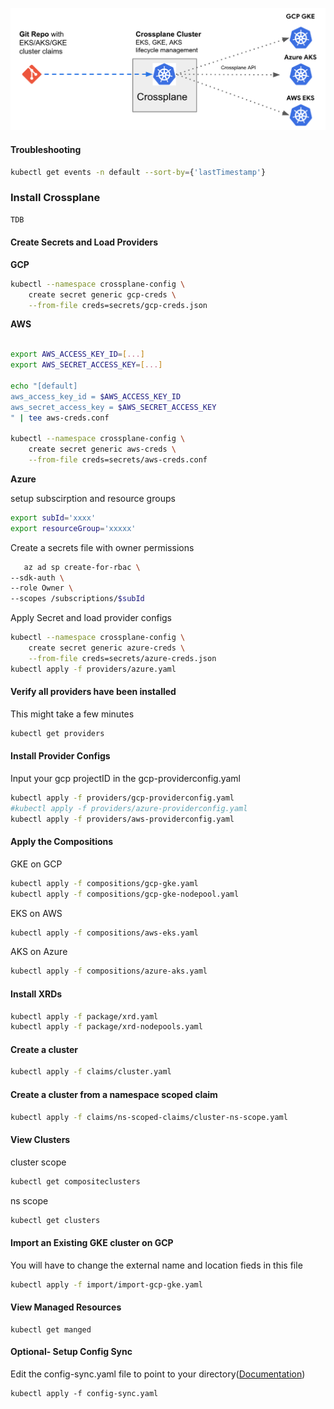 
![Crossplane for GKE, EKS, AKS](diagram.png)

#### Troubleshooting
```sh
kubectl get events -n default --sort-by={'lastTimestamp'}
```

### Install Crossplane
```sh
TDB

```

#### Create Secrets and Load Providers


**GCP**


```bash
kubectl --namespace crossplane-config \
    create secret generic gcp-creds \
    --from-file creds=secrets/gcp-creds.json
```

**AWS**
```bash

export AWS_ACCESS_KEY_ID=[...]
export AWS_SECRET_ACCESS_KEY=[...]

echo "[default]
aws_access_key_id = $AWS_ACCESS_KEY_ID
aws_secret_access_key = $AWS_SECRET_ACCESS_KEY
" | tee aws-creds.conf

kubectl --namespace crossplane-config \
    create secret generic aws-creds \
    --from-file creds=secrets/aws-creds.conf
```
**Azure**

setup subscirption and resource groups
```bash
export subId='xxxx'
export resourceGroup='xxxxx' 

```

Create a secrets file with owner permissions
```bash
   az ad sp create-for-rbac \
--sdk-auth \
--role Owner \
--scopes /subscriptions/$subId
```
Apply Secret and load provider configs
```bash
kubectl --namespace crossplane-config \
    create secret generic azure-creds \
    --from-file creds=secrets/azure-creds.json
kubectl apply -f providers/azure.yaml

```

#### Verify all providers have been installed
This might take a few minutes

```bash
kubectl get providers
```

#### Install Provider Configs
Input your gcp projectID in the gcp-providerconfig.yaml
```bash
kubectl apply -f providers/gcp-providerconfig.yaml
#kubectl apply -f providers/azure-providerconfig.yaml
kubectl apply -f providers/aws-providerconfig.yaml
```
#### Apply the Compositions

GKE on GCP
```sh
kubectl apply -f compositions/gcp-gke.yaml
kubectl apply -f compositions/gcp-gke-nodepool.yaml
```

EKS on AWS
```sh
kubectl apply -f compositions/aws-eks.yaml
```

AKS on Azure
```sh
kubectl apply -f compositions/azure-aks.yaml
```

#### Install XRDs
```sh
kubectl apply -f package/xrd.yaml
kubectl apply -f package/xrd-nodepools.yaml

```

#### Create a cluster
```sh
kubectl apply -f claims/cluster.yaml
```
#### Create a cluster from a namespace scoped claim
```sh
kubectl apply -f claims/ns-scoped-claims/cluster-ns-scope.yaml
```
#### View Clusters
cluster scope
```sh
kubectl get compositeclusters
```

ns scope
```sh
kubectl get clusters
```
#### Import an Existing GKE cluster on GCP
You will have to change the external name and location fieds in this file
```sh
kubectl apply -f import/import-gcp-gke.yaml
```


#### View Managed Resources
```
kubectl get manged

```

#### Optional- Setup Config Sync
Edit the config-sync.yaml file to point to your directory([Documentation](https://cloud.google.com/anthos-config-management/docs/how-to/config-controller-setup#configure-config-sync))

```
kubectl apply -f config-sync.yaml
```

